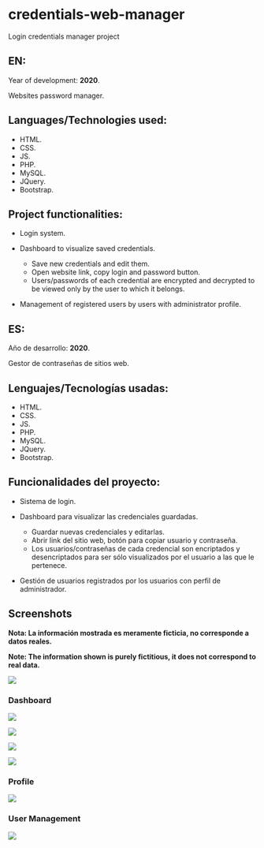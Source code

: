 # credentials-web-manager

Login credentials manager project

## EN:

Year of development: **2020**.

Websites password manager.

## Languages/Technologies used:

- HTML.
- CSS.
- JS.
- PHP.
- MySQL.
- JQuery.
- Bootstrap.

## Project functionalities:

- Login system.
- Dashboard to visualize saved credentials.
  - Save new credentials and edit them.
  - Open website link, copy login and password button.
  - Users/passwords of each credential are encrypted and decrypted to be viewed only by the user to which it belongs.

- Management of registered users by users with administrator profile.



## ES:

Año de desarrollo: **2020**.

Gestor de contraseñas de sitios web.

## Lenguajes/Tecnologías usadas:

- HTML.
- CSS.
- JS.
- PHP.
- MySQL.
- JQuery.
- Bootstrap.

## Funcionalidades del proyecto:

- Sistema de login.

- Dashboard para visualizar las credenciales guardadas.
  - Guardar nuevas credenciales y editarlas.
  - Abrir link del sitio web, botón para copiar usuario y contraseña.
  - Los usuarios/contraseñas de cada credencial son encriptados y desencriptados para ser sólo visualizados por el usuario a las que le pertenece.

- Gestión de usuarios registrados por los usuarios con perfil de administrador.



## Screenshots

**Nota: La información mostrada es meramente ficticia, no corresponde a datos reales.**

**Note: The information shown is purely fictitious, it does not correspond to real data.**

![](https://roineradrianza-dev-media.s3.us-east-2.amazonaws.com/projects-portfolio/myloginlist/login.png)

### Dashboard

![](https://roineradrianza-dev-media.s3.us-east-2.amazonaws.com/projects-portfolio/myloginlist/dashboard.png)

![](https://roineradrianza-dev-media.s3.us-east-2.amazonaws.com/projects-portfolio/myloginlist/link-1.png)

![](https://roineradrianza-dev-media.s3.us-east-2.amazonaws.com/projects-portfolio/myloginlist/link-2.png)

![](https://roineradrianza-dev-media.s3.us-east-2.amazonaws.com/projects-portfolio/myloginlist/categories.png)

### Profile

![](https://roineradrianza-dev-media.s3.us-east-2.amazonaws.com/projects-portfolio/myloginlist/profile.png)

### User Management

![](https://roineradrianza-dev-media.s3.us-east-2.amazonaws.com/projects-portfolio/myloginlist/user-management.png)

